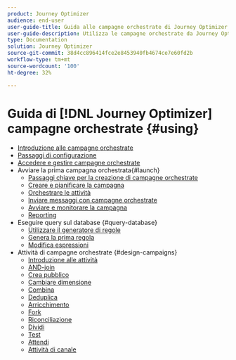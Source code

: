 ```yaml
---
product: Journey Optimizer
audience: end-user
user-guide-title: Guida alle campagne orchestrate di Journey Optimizer
user-guide-description: Utilizza le campagne orchestrate da Journey Optimizer per pianificare e orchestrare campagne cross-channel con strategie di segmentazione avanzate.
type: Documentation
solution: Journey Optimizer
source-git-commit: 38d4cc896414fce2e8453940fb4674ce7e60fd2b
workflow-type: tm+mt
source-wordcount: '100'
ht-degree: 32%

---
```


# Guida di [!DNL Journey Optimizer] campagne orchestrate {#using}

+ [Introduzione alle campagne orchestrate](using/orchestrated/gs-orchestrated-campaigns.md)
+ [Passaggi di configurazione](using/orchestrated/configuration-steps.md)
+ [Accedere e gestire campagne orchestrate](using/orchestrated/access-manage-orchestrated-campaigns.md)
+ Avviare la prima campagna orchestrata{#launch}
   + [Passaggi chiave per la creazione di campagne orchestrate](using/orchestrated/gs-campaign-creation.md)
   + [Creare e pianificare la campagna](using/orchestrated/create-orchestrated-campaign.md)
   + [Orchestrare le attività](using/orchestrated/orchestrate-activities.md)
   + [Inviare messaggi con campagne orchestrate](using/orchestrated/send-messages.md)
   + [Avviare e monitorare la campagna](using/orchestrated/start-monitor-campaigns.md)
   + [Reporting](using/orchestrated/reporting-campaigns.md)
+ Eseguire query sul database {#query-database}
   + [Utilizzare il generatore di regole](using/orchestrated/orchestrated-rule-builder.md)
   + [Genera la prima regola](using/orchestrated/build-query.md)
   + [Modifica espressioni](using/orchestrated/edit-expressions.md)
+ Attività di campagne orchestrate {#design-campaigns}
   + [Introduzione alle attività](using/orchestrated/activities/about-activities.md)
   + [AND-join](using/orchestrated/activities/and-join.md)
   + [Crea pubblico](using/orchestrated/activities/build-audience.md)
   + [Cambiare dimensione](using/orchestrated/activities/change-dimension.md)
   + [Combina](using/orchestrated/activities/combine.md)
   + [Deduplica](using/orchestrated/activities/deduplication.md)
   + [Arricchimento](using/orchestrated/activities/enrichment.md)
   + [Fork](using/orchestrated/activities/fork.md)
   + [Riconciliazione](using/orchestrated/activities/reconciliation.md)
   + [Dividi](using/orchestrated/activities/split.md)
   + [Test](using/orchestrated/activities/test.md)
   + [Attendi](using/orchestrated/activities/wait.md)
   + [Attività di canale](using/orchestrated/activities/channels.md)
